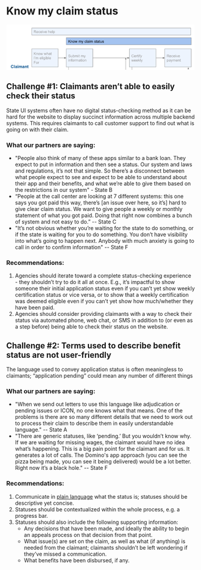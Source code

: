 # Know my claim status

![](../../.gitbook/assets/screen-shot-2021-02-28-at-1.58.32-pm.png)

## Challenge \#1: Claimants aren’t able to easily check their status

State UI systems often have no digital status-checking method as it can be hard for the website to display succinct information across multiple backend systems. This requires claimants to call customer support to find out what is going on with their claim.

### What our partners are saying:

* "People also think of many of these apps similar to a bank loan. They expect to put in information and then see a status. Our system and laws and regulations, it’s not that simple. So there’s a disconnect between what people expect to see and expect to be able to understand about their app and their benefits, and what we’re able to give them based on the restrictions in our system" - State B 
* “People at the call center are looking at 7 different systems: this one says you got paid this way, there’s \[an issue over here, so it’s\] hard to give clear claim status. We want to give people a weekly or monthly statement of what you got paid. Doing that right now combines a bunch of system and not easy to do.” -- State C 
* "It’s not obvious whether you’re waiting for the state to do something, or if the state is waiting for you to do something. You don’t have visibility into what’s going to happen next. Anybody with much anxiety is going to call in order to confirm information" -- State F

### Recommendations: 

1. Agencies should iterate toward a complete status-checking experience - they shouldn’t try to do it all at once. E.g., it’s impactful to show someone their initial application status even if you can’t yet show weekly certification status or vice versa, or to show that a weekly certification was deemed eligible even if you can’t yet show how much/whether they have been paid.
2. Agencies should consider providing claimants with a way to check their status via automated phone, web chat, or SMS in addition to \(or even as a step before\) being able to check their status on the website.

## Challenge \#2: Terms used to describe benefit status are not user-friendly 

The language used to convey application status is often meaningless to claimants; “application pending” could mean any number of different things

### What our partners are saying:

* "When we send out letters to use this language like adjudication or pending issues or ICON, no one knows what that means. One of the problems is there are so many different details that we need to work out to process their claim to describe them in easily understandable language." -- State A
* "There are generic statuses, like ‘pending.’ But you wouldn’t know why. If we are waiting for missing wages, the claimant would have no idea what’s happening. This is a big pain point for the claimant and for us. It generates a lot of calls. The Domino's app approach \(you can see the pizza being made, you can see it being delivered\) would be a lot better. Right now it’s a black hole." -- State F

### Recommendations: 

1. Communicate in [plain language](https://www.plainlanguage.gov/) what the status is; statuses should be descriptive yet concise. 
2. Statuses should be contextualized within the whole process, e.g. a progress bar. 
3. Statuses should also include the following supporting information: 
   * Any decisions that have been made, and ideally the ability to begin an appeals process on that decision from that point.
   * What issue\(s\) are set on the claim, as well as what \(if anything\) is needed from the claimant; claimants shouldn’t be left wondering if they’ve missed a communication. 
   * What benefits have been disbursed, if any.

